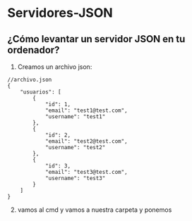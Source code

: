 # Servidores-JSON

## ¿Cómo levantar un servidor JSON en tu ordenador?

1. Creamos un archivo json:

```
//archivo.json
{
    "usuarios": [
        {
            "id": 1,
            "email": "test1@test.com",
            "username": "test1"
        },
        {
            "id": 2,
            "email": "test2@test.com",
            "username": "test2"
        },
        {
            "id": 3,
            "email": "test3@test.com",
            "username": "test3"
        }
    ]
}
```

2. vamos al cmd y vamos a nuestra carpeta y ponemos
